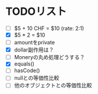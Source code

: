 # TODOリスト
+ [ ] $5 + 10 CHF = $10 (rate: 2:1)
+ [x] $5 * 2 = $10
+ [ ] amountをprivate
+ [x] dollar副作用は？
+ [ ] Moneryの丸め処理どうする？
+ [x] equals()
+ [ ] hasCode()
+ [ ] nullとの等価性比較
+ [ ] 他のオブジェクトとの等価性比較
